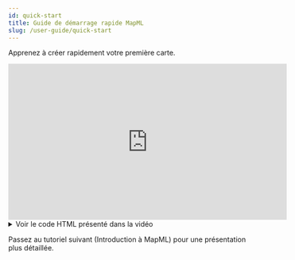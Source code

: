 ```yaml
---
id: quick-start
title: Guide de démarrage rapide MapML
slug: /user-guide/quick-start
---
```


Apprenez à créer rapidement votre première carte.

<iframe width="560" height="315" src="https://www.youtube.com/embed/wJDEk6Z-w5k?si=o8P1_PNJe0OQZOwQ&rel=0" title="Lecteur vidéo YouTube" frameborder="0" allow="accelerometer; autoplay; clipboard-write; encrypted-media; gyroscope; picture-in-picture;fullscreen" referrerpolicy="strict-origin-when-cross-origin" allowfullscreen></iframe>

<details>
<summary>Voir le code HTML présenté dans la vidéo</summary>

```html
<!DOCTYPE html>
<html lang="en">
<head>
	<meta charset="UTF-8">
	<meta name="viewport" content="width=device-width, initial-scale=1.0">
	<title>Getting Started</title>
	<script type="module" src="https://cdn.jsdelivr.net/npm/@maps4html/mapml@latest/dist/mapml.js"></script>
</head>
<body>
	<mapml-viewer width="800" height="400" projection="OSMTILE" zoom="1" lat="60.0" lon="-100.0" controls>
		<map-layer label="OpenStreetMap" src="https://maps4html.org/web-map-doc/demo/data/osm.mapml" checked></map-layer>	
	</mapml-viewer>
</body>
</html>
```
</details>

Passez au tutoriel suivant (Introduction à MapML) pour une présentation plus détaillée.